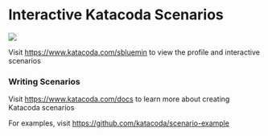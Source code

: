 # Interactive Katacoda Scenarios

[![](http://shields.katacoda.com/katacoda/sbluemin/count.svg)](https://www.katacoda.com/sbluemin "Get your profile on Katacoda.com")

Visit https://www.katacoda.com/sbluemin to view the profile and interactive scenarios

### Writing Scenarios
Visit https://www.katacoda.com/docs to learn more about creating Katacoda scenarios

For examples, visit https://github.com/katacoda/scenario-example
